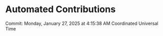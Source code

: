 # Automated Contributions

Commit: Monday, January 27, 2025 at 4:15:38 AM Coordinated Universal Time

